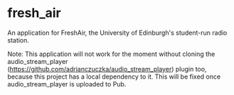 # fresh_air

An application for FreshAir, the University of Edinburgh's student-run radio station.

Note: This application will not work for the moment without cloning the audio_stream_player (https://github.com/adrianczuczka/audio_stream_player) plugin too, because this project has a local dependency to it. This will be fixed once audio_stream_player is uploaded to Pub.